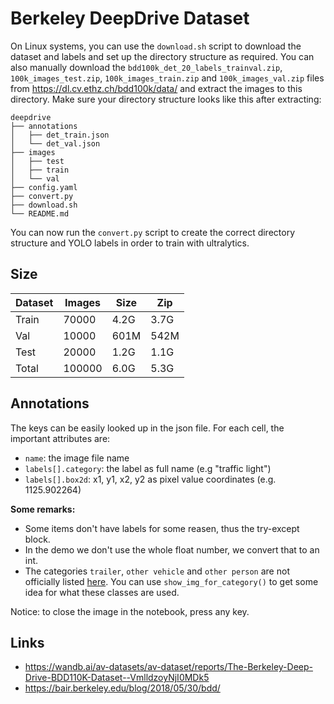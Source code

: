 # Berkeley DeepDrive Dataset

On Linux systems, you can use the `download.sh` script to download the dataset and labels and set up the directory structure as required. You can also manually download the `bdd100k_det_20_labels_trainval.zip`, `100k_images_test.zip`, `100k_images_train.zip` and `100k_images_val.zip` files from https://dl.cv.ethz.ch/bdd100k/data/ and extract the images to this directory. Make sure your directory structure looks like this after extracting:

```
deepdrive
├── annotations
│   ├── det_train.json
│   └── det_val.json
├── images
│   ├── test
│   ├── train
│   └── val
├── config.yaml
├── convert.py
├── download.sh
└── README.md
```

You can now run the `convert.py` script to create the correct directory structure and YOLO labels in order to train with ultralytics.

## Size

| Dataset | Images | Size | Zip  |
| ------- | ------ | ---- | ---- |
| Train   | 70000  | 4.2G | 3.7G |
| Val     | 10000  | 601M | 542M |
| Test    | 20000  | 1.2G | 1.1G |
| Total   | 100000 | 6.0G | 5.3G |

## Annotations

The keys can be easily looked up in the json file. For each cell, the important attributes are:

- `name`: the image file name
- `labels[].category`: the label as full name (e.g "traffic light")
- `labels[].box2d`: x1, y1, x2, y2 as pixel value coordinates (e.g. 1125.902264)

**Some remarks:**

- Some items don't have labels for some reasen, thus the try-except block.
- In the demo we don't use the whole float number, we convert that to an int. 
- The categories `trailer`, `other vehicle` and `other person` are not officially listed [here](https://wandb.ai/av-datasets/av-dataset/reports/The-Berkeley-Deep-Drive-BDD110K-Dataset--VmlldzoyNjI0MDk5#road-object-detection). You can use `show_img_for_category()` to get some idea for what these classes are used.

Notice: to close the image in the notebook, press any key.

## Links

- https://wandb.ai/av-datasets/av-dataset/reports/The-Berkeley-Deep-Drive-BDD110K-Dataset--VmlldzoyNjI0MDk5
- https://bair.berkeley.edu/blog/2018/05/30/bdd/

